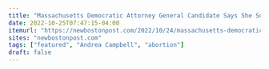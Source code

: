 ```yaml
---
title: "Massachusetts Democratic Attorney General Candidate Says She Supports No Limits On Abortion"
date: 2022-10-25T07:47:15-04:00
itemurl: "https://newbostonpost.com/2022/10/24/massachusetts-democratic-attorney-general-candidate-says-she-supports-no-limits-on-abortion/"
sites: "newbostonpost.com"
tags: ["featured", "Andrea Campbell", "abortion"]
draft: false
---
```


